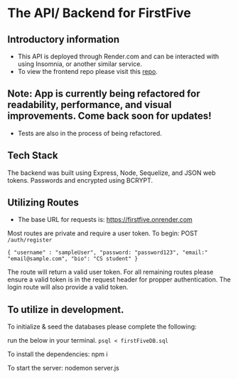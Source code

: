 # The API/ Backend for FirstFive

## Introductory information 

- This API is deployed through Render.com and can be interacted with using Insomnia, or another similar service.
-  To view the frontend repo please visit this [repo](https://github.com/Maria-Fox/FirstFive-Frontend).

## Note: App is currently being refactored for readability, performance, and visual improvements. Come back soon for updates!
* Tests are also in the process of being refactored.

## Tech Stack

The backend was built using Express, Node, Sequelize, and JSON web tokens. Passwords and encrypted using BCRYPT.

## Utilizing Routes

- The base URL for requests is: https://firstfive.onrender.com

Most routes are private and require a user token. To begin:
POST `/auth/register`

` {
  "username" : "sampleUser",
  "password: "password123",
  "email:" "email@sample.com",
  "bio": "CS student"
}
`

The route will return a valid user token. For all remaining routes please ensure a valid token is in the request header for propper authentication. The login route will also provide a valid token.

## To utilize in development.

To initialize & seed the databases please complete the following:

run the below in your terminal.
```psql < firstFiveDB.sql```

To install the dependencies:
npm i 

To start the server:
nodemon server.js 


